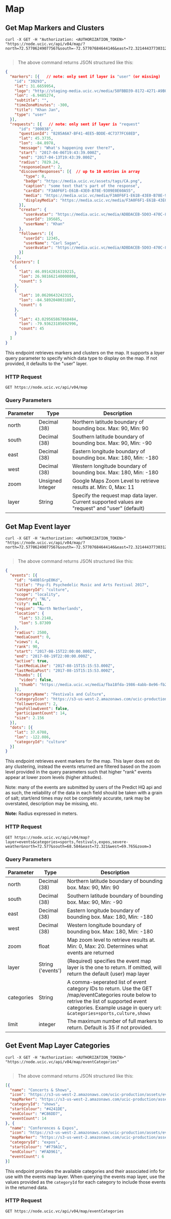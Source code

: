 # Map 

## Get Map Markers and Clusters

```shell
curl -X GET -H "Authorization: <AUTHORIZATION_TOKEN>" "https://node.ucic.vc/api/v04/map/?north=72.57706249077567&south=-72.57707684644146&east=72.32144437730312&west=-72.32142057269812&zoom=2"
```

```javascript

```

> The above command returns JSON structured like this:

```json
{
  "markers": [{   // note: only sent if layer is "user" (or missing)
    "id": "39293",
    "lat": 31.6659954,
    "logo": "http://staging-media.ucic.vc/media/58FBBD39-8172-4271-A9B0-8ED4E27A79D0/micro.jpg",
    "lon": -6.9485274,
    "subtitle": "",
    "timeZoneMinutes": -300,
    "title": "Khan Jan",
    "type": "user"
  }],
  "requests": [{   // note: only sent if layer is "request"
      "id": "300038",
      "questionId": "8285A6A7-BF41-4EE5-BDDE-4C7377FC68ED",
      "lat": 45.3735,
      "lon": -84.8978,
      "message": "What's happening over there?",
      "start": "2017-04-06T19:43:39.000Z",
      "end": "2017-04-13T19:43:39.000Z",
      "radius": 7829.24,
      "responseCount": 2,
      "discoverResponses": [{  // up to 10 entries in array
        "type": 0,
        "badge": "https://media.ucic.vc/assets/tags/CA.png",
        "caption": "some text that's part of the response",
      	"cardId": "F3A0F6F1-E61B-43E0-B78E-9309E0E60A55",
        "media": "https://media.ucic.vc/media/F3A0F6F1-E61B-43E0-B78E-9309E0E60A55/thumb.jpg",
        "displayMedia": "https://media.ucic.vc/media/F3A0F6F1-E61B-43E0-B78E-9309E0E60A55/display.jpg"
      }],
      "creator": {
        "userAvatar": "https://media.ucic.vc/media/ADBDACEB-5D03-470C-89F5-C01C29BD8A89/thumb.jpg",
        "userId": 195685,
        "userName": "Khan"
      },
      "followers": [{
        "userId": 12345,
        "userName": "Carl Sagan",
        "userAvatar": "https://media.ucic.vc/media/ADBDACEB-5D03-470C-89F5-C01C29BD8A89/thumb.jpg"
      }]
    }],
  "clusters": [
    {
      "lat": 46.09142816319215,
      "lon": 26.981662140000008,
      "count": 5
    },
    {
      "lat": 10.0620643242315,
      "lon": -84.5892040031087,
      "count": 6
    },
    {
      "lat": 43.029565867868484,
      "lon": -79.93623185692996,
      "count": 45
    }
  ]
}
```

This endpoint retrieves markers and clusters on the map. It supports a *layer* query parameter to specify which data type to display on the map. If not provided, it defaults to the "user" layer.

### HTTP Request

`GET https://node.ucic.vc/api/v04/map`

### Query Parameters

| Parameter | Type             | Description                              |
| --------- | ---------------- | ---------------------------------------- |
| north     | Decimal (38)     | Northern latitude boundary of bounding box.  Max: 90, Min: 90 |
| south     | Decimal (38)     | Southern latitude boundary of bounding box.  Max: 90, Min: -90 |
| east      | Decimal (38)     | Eastern longitude boundary of bounding box.  Max: 180, Min: -180 |
| west      | Decimal (38)     | Western longitude boundary of bounding box. Max: 180, Min: -180 |
| zoom      | Unsigned Integer | Google Maps Zoom Level to retrieve results at.  Min: 0, Max: 11 |
| layer     | String           | Specify the request map data layer. Current supported values are "request" and "user" (default) |

## Get Map Event layer

```shell
curl -X GET -H "Authorization: <AUTHORIZATION_TOKEN>" "https://node.ucic.vc/api/v04/map/?north=72.57706249077567&south=-72.57707684644146&east=72.32144437730312&west=-72.32142057269812&zoom=2&layer=events&categories=sports,festivals"
```

```javascript

```

> The above command returns JSON structured like this:

```json
{
  "events": [{
    "id": "640BlGrpE0Kd",
    "title": "Psy-Fi Psychedelic Music and Arts Festival 2017",
    "categoryId": "culture",
    "scope": "locality",
    "country": "NL",
    "city": null,
    "region": "North Netherlands",
    "location": {
      "lat": 53.2148,
      "lon": 5.87309
    },
    "radius": 2500,
    "mediaCount": 0,
    "views": 4,
    "rank": 90,
    "start": "2017-08-15T22:00:00.000Z",
    "end": "2017-08-19T22:00:00.000Z",
    "active": true,
    "lastMediaLike": "2017-08-15T15:15:53.000Z",
    "lastMediaPost": "2017-08-15T15:15:53.000Z",
    "thumbs": [{
      "video": false,
      "thumb": "https://media.ucic.vc/media/fba18fda-1986-4abb-8e96-fb24f70ad9bd/thumb.jpg"
    }],
    "categoryName": "Festivals and Culture",
    "categoryIcon": "https://s3-us-west-2.amazonaws.com/ucic-production/assets/events/culture.png",
    "followerCount": 2,
    "youFollowEvent": false,
    "participantCount": 14,
    "size": 2.156
  }],
  "dots": [{
    "lat": 37.6708,
    "lon": -122.086,
    "categoryId": "culture"
  }]
}
```

This endpoint retrieves event markers for the map. This layer does not do any clustering, instead the events returned are filtered based on the zoom level provided in the query parameters such that higher "rank" events appear at lower zoom levels (higher altitudes). 

Note: many of the events are submitted by users of the Predict HQ api and as such, the reliability of the data in each field should be taken with a grain of salt; start/end times may not be completely accurate, rank may be overstated, description may be missing, etc.

**Note:** Radius expressed in meters.

### HTTP Request

`GET https://node.ucic.vc/api/v04/map?layer=events&categories=sports,festivals,expos,severe-weather&north=72.577&south=68.584&east=72.321&west=69.765&zoom=3`

### Query Parameters

| Parameter  | Type              | Description                              |
| ---------- | ----------------- | ---------------------------------------- |
| north      | Decimal (38)      | Northern latitude boundary of bounding box.  Max: 90, Min: 90 |
| south      | Decimal (38)      | Southern latitude boundary of bounding box.  Max: 90, Min: -90 |
| east       | Decimal (38)      | Eastern longitude boundary of bounding box.  Max: 180, Min: -180 |
| west       | Decimal (38)      | Western longitude boundary of bounding box. Max: 180, Min: -180 |
| zoom       | float             | Map zoom level to retrieve results at.  Min: 0, Max: 20. Determines what events are returned |
| layer      | String ('events') | (Required) specifies the event map layer is the one to return. If omitted, will return the default (user) map layer |
| categories | String            | A comma-seperated list of event category IDs to return. Use the GET /map/eventCategories route below to retrive the list of supported event categories. Example usage in query url: `&categories=sports,culture,shows` |
| limit      | integer           | The maximum number of full markers to return. Default is 35 if not provided. |

## Get Event Map Layer Categories

```shell
curl -X GET -H "Authorization: <AUTHORIZATION_TOKEN>" "https://node.ucic.vc/api/v04/map/eventCategories"
```

```javascript

```

> The above command returns JSON structured like this:

```json
[{
  "name": "Concerts & Shows",
  "icon": "https://s3-us-west-2.amazonaws.com/ucic-production/assets/events/shows_transparent.png",
  "mapMarker": "https://s3-us-west-2.amazonaws.com/ucic-production/assets/events/shows_marker.png",
  "categoryId": "shows",
  "startColour": "#4241DE",
  "endColour": "#C86DD7",
  "eventCount": 14
}, {
  "name": "Conferences & Expos",
  "icon": "https://s3-us-west-2.amazonaws.com/ucic-production/assets/events/expos_transparent.png",
  "mapMarker": "https://s3-us-west-2.amazonaws.com/ucic-production/assets/events/expos_marker.png",
  "categoryId": "expos",
  "startColour": "#F79A1C",
  "endColour": "#FAD961",
  "eventCount": 6
}]
```

This endpoint provides the available categories and their associated info for use with the events map layer. When querying the events map layer, use the values provided as the `categoryId` for each category to include those events in the returned data.


### HTTP Request

`GET https://node.ucic.vc/api/v04/map/eventCategories`
